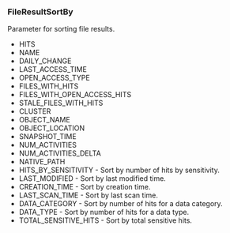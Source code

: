 ### FileResultSortBy
Parameter for sorting file results.

- HITS
- NAME
- DAILY_CHANGE
- LAST_ACCESS_TIME
- OPEN_ACCESS_TYPE
- FILES_WITH_HITS
- FILES_WITH_OPEN_ACCESS_HITS
- STALE_FILES_WITH_HITS
- CLUSTER
- OBJECT_NAME
- OBJECT_LOCATION
- SNAPSHOT_TIME
- NUM_ACTIVITIES
- NUM_ACTIVITIES_DELTA
- NATIVE_PATH
- HITS_BY_SENSITIVITY - Sort by number of hits by sensitivity.
- LAST_MODIFIED - Sort by last modified time.
- CREATION_TIME - Sort by creation time.
- LAST_SCAN_TIME - Sort by last scan time.
- DATA_CATEGORY - Sort by number of hits for a data category.
- DATA_TYPE - Sort by number of hits for a data type.
- TOTAL_SENSITIVE_HITS - Sort by total sensitive hits.
